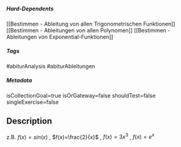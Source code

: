 ##### Hard-Dependents
[[Bestimmen - Ableitung von allen Trigonometrischen Funktionen]]
[[Bestimmen - Ableitungen von allen Polynomen]]
[[Bestimmen - Ableitungen von Exponential-Funktionen]]
##### Tags
#abiturAnalysis
#abiturAbleitungen 
##### Metadata
isCollectionGoal=true
isOrGateway=false
shouldTest=false
singleExercise=false
## Description
z.B.  $f(x)=sin(x)$ ,  $f(x)=\frac{2}{x}$ , $f(x)=3x^3$ ,  $f(x)=e^x$ 
